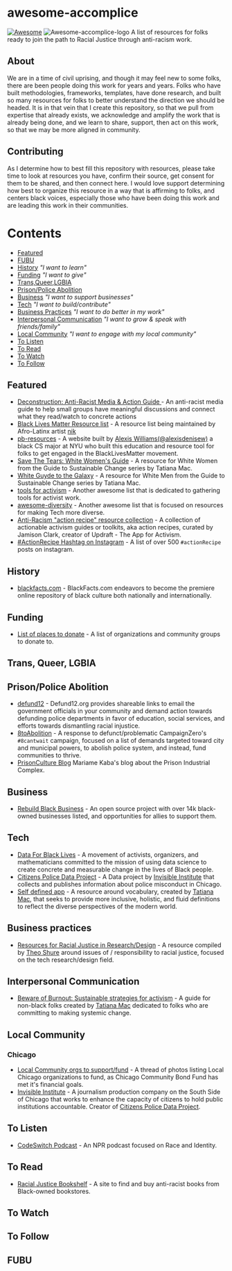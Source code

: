 # awesome-accomplice
[![Awesome](https://awesome.re/badge-flat.svg)](https://awesome.re)
![Awesome-accomplice-logo](media/awesome-accomplice-logo.png)
A list of resources for folks ready to join the path to Racial Justice through anti-racism work.

## About

We are in a time of civil uprising, and though it may feel new to some folks, there are been people doing this work for years and years. Folks who have built methodologies, frameworks, templates, have done research, and built so many resources for folks to better understand the direction we should be headed. It is in that vein that I create this repository, so that we pull from expertise that already exists, we acknowledge and amplify the work that is already being done, and we learn to share, support, then act on this work, so that we may be more aligned in community. 

## Contributing

As I determine how to best fill this repository with resources, please take time to look at resources you have, confirm their source, get consent for them to be shared, and then connect here. I would love support determining how best to organize this resource in a way that is affirming to folks, and centers black voices, especially those who have been doing this work and are leading this work in their communities. 

# Contents

- [Featured](#featured)
- [FUBU](#fubu)
- [History](#history) _"I want to learn"_
- [Funding](#funding) _"I want to give"_
- [Trans,Queer,LGBIA](#trans-queer-lgbia) 
- [Prison/Police Abolition](#prisonpolice-abolition)
- [Business](#business) _"I want to support businesses"_
- [Tech](#tech) _"I want to build/contribute"_
- [Business Practices](#business-practices) _"I want to do better in my work"_
- [Interpersonal Communication](#interpersonal-communication) _"I want to grow & speak with friends/family"_
- [Local Community](#local-community) _"I want to engage with my local community"_
- [To Listen](#to-listen)
- [To Read](#to-read)
- [To Watch](#to-watch)
- [To Follow](#to-follow)


## Featured
  - [Deconstruction: Anti-Racist Media & Action Guide ](https://deconstruction.club/) - An anti-racist media guide to help small groups have meaningful discussions and connect what they read/watch to concrete actions
  - [Black Lives Matter Resource list](https://blacklivesmatter.carrd.co/) - A resource list being maintained by Afro-Latinx artist [nik](https://nikole.carrd.co/)
  - [pb-resources](http://www.pb-resources.com/) - A website built by [Alexis Williams(@alexisdenisew)](https://twitter.com/alexisdenisew) a black CS major at NYU who built this education and resource tool for folks to get engaged in the BlackLivesMatter movement.
  - [Save The Tears: White Women's Guide](https://tatianamac.com/posts/save-the-tears) - A resource for White Women from the Guide to Sustainable Change series by Tatiana Mac.
  - [White Guyde to the Galaxy](https://tatianamac.com/posts/white-guyde) - A resource for White Men from the Guide to Sustainable Change series by Tatiana Mac.
  - [tools for activism](https://github.com/drewrwilson/toolsforactivism) - Another awesome list that is dedicated to gathering tools for activist work.
  - [awesome-diversity](https://github.com/folkswhocode/awesome-diversity) - Another awesome list that is focused on resources for making Tech more diverse.
  - [Anti-Racism "action recipe" resource collection](https://www.jamisonclark.org/antiracism) - A collection of actionable activism guides or toolkits, aka action recipes, curated by Jamison Clark, creator of Updraft - The App for Activism.
  - [#ActionRecipe Hashtag on Instagram](https://www.instagram.com/explore/tags/actionrecipe/) - A list of over 500 `#actionRecipe` posts on instagram.
  
## History
  - [blackfacts.com](https://blackfacts.com/) - BlackFacts.com endeavors to become the premiere online repository of black culture both nationally and internationally.
  
## Funding
  - [List of places to donate](https://docs.google.com/spreadsheets/u/0/d/1p7QxOvtvRfHUoMWib8coGHSS8szENXzSjIZKpvp-gtA/htmlview#) - A list of organizations and community groups to donate to.

## Trans, Queer, LGBIA

## Prison/Police Abolition
  - [defund12](https://github.com/defund12/defund12.org) - Defund12.org provides shareable links to email the government officials in your community and demand action towards defunding police departments in favor of education, social services, and efforts towards dismantling racial injustice.
  - [8toAbolition](https://www.8toabolition.com/) - A response to defunct/problematic CampaignZero's `#8cantwait` campaign, focused on a list of demands targeted toward city and municipal powers, to abolish police system, and instead, fund communities to thrive.
  - [PrisonCulture Blog](http://www.usprisonculture.com/blog/about/) Mariame Kaba's blog about the Prison Industrial Complex.

## Business
  - [Rebuild Black Business](https://www.rebuildblackbusiness.com/) - An open source project with over 14k black-owned businesses listed, and opportunities for allies to support them.

## Tech
  - [Data For Black Lives](http://d4bl.org/) - A movement of activists, organizers, and mathematicians committed to the mission of using data science to create concrete and measurable change in the lives of Black people.
  - [Citizens Police Data Project](https://beta.cpdp.co/) - A Data project by [Invisible Institute](https://invisible.institute/) that collects and publishes information about police misconduct in Chicago.
  - [Self defined app](https://www.selfdefined.app/) - A resource around vocabulary, created by [Tatiana Mac](https://twitter.com/TatianaTMac), that seeks to provide more inclusive, holistic, and fluid definitions to reflect the diverse perspectives of the modern world. 

## Business practices
  - [Resources for Racial Justice in Research/Design](http://tinyurl.com/UXRRR) - A resource compiled by [Theo Shure](https://www.linkedin.com/in/theo-shure/) around issues of / responsibility to racial justice, focused on the tech research/design field.

## Interpersonal Communication
  - [Beware of Burnout: Sustainable strategies for activism](https://tatianamac.com/posts/beware-of-burnout) - A guide for non-black folks created by [Tatiana Mac](https://tatianamac.com/about) dedicated to folks who are committing to making systemic change.


## Local Community

### Chicago
  - [Local Community orgs to support/fund](https://www.instagram.com/p/CA_ZRu9BOPh/?igshid=ght7ows3lrj1) - A thread of photos listing Local Chicago organizations to fund, as Chicago Community Bond Fund has met it's financial goals.
  - [Invisible Institute](https://invisible.institute/) -  A journalism production company on the South Side of Chicago that works to enhance the capacity of citizens to hold public institutions accountable. Creator of [Citizens Police Data Project](https://invisible.institute/police-data).
  
## To Listen
  - [CodeSwitch Podcast](https://www.npr.org/sections/codeswitch/) - An NPR podcast focused on Race and Identity.
  
## To Read
  - [Racial Justice Bookshelf](https://www.racialjusticebookshelf.com/#/books) - A site to find and buy anti-racist books from Black-owned bookstores.

## To Watch

## To Follow

## FUBU
